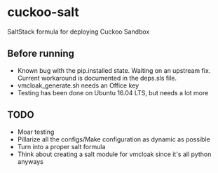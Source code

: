 # cuckoo-salt
SaltStack formula for deploying Cuckoo Sandbox

## Before running

- Known bug with the pip.installed state. Waiting on an upstream fix. Current workaround is documented in the deps.sls file.
- vmcloak_generate.sh needs an Office key
- Testing has been done on Ubuntu 16.04 LTS, but needs a lot more 

## TODO

- Moar testing
- Pillarize all the configs/Make configuration as dynamic as possible
- Turn into a proper salt formula
- Think about creating a salt module for vmcloak since it's all python anyways 
